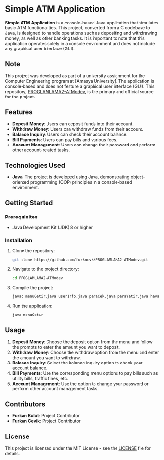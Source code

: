 # Simple ATM Application

**Simple ATM Application** is a console-based Java application that simulates basic ATM functionalities. This project, converted from a C codebase to Java, is designed to handle operations such as depositing and withdrawing money, as well as other banking tasks. It is important to note that this application operates solely in a console environment and does not include any graphical user interface (GUI).
## Note

This project was developed as part of a university assignment for the Computer Engineering program at [Amasya University]. The application is console-based and does not feature a graphical user interface (GUI). This repository, [PROGLAMLAMA2-ATModev](https://github.com/furkncvk/PROGLAMLAMA2-ATModev), is the primary and official source for the project.
## Features

- **Deposit Money**: Users can deposit funds into their account.
- **Withdraw Money**: Users can withdraw funds from their account.
- **Balance Inquiry**: Users can check their account balance.
- **Bill Payments**: Users can pay bills and various fees.
- **Account Management**: Users can change their password and perform other account-related tasks.

## Technologies Used

- **Java**: The project is developed using Java, demonstrating object-oriented programming (OOP) principles in a console-based environment.

## Getting Started

### Prerequisites

- Java Development Kit (JDK) 8 or higher

### Installation

1. Clone the repository:

    ```bash
    git clone https://github.com/furkncvk/PROGLAMLAMA2-ATModev.git
    ```

2. Navigate to the project directory:

    ```bash
    cd PROGLAMLAMA2-ATModev
    ```

3. Compile the project:

    ```bash
    javac menuGetir.java userInfo.java paraCek.java paraYatir.java havaleEft.java ibanSorgula.java faturaOde.java ehliyetOde.java osymOde.java trafikOde.java vergiOde.java sifreDegistir.java
    ```

4. Run the application:

    ```bash
    java menuGetir
    ```

## Usage

1. **Deposit Money**: Choose the deposit option from the menu and follow the prompts to enter the amount you want to deposit.
2. **Withdraw Money**: Choose the withdraw option from the menu and enter the amount you want to withdraw.
3. **Balance Inquiry**: Select the balance inquiry option to check your account balance.
4. **Bill Payments**: Use the corresponding menu options to pay bills such as utility bills, traffic fines, etc.
5. **Account Management**: Use the option to change your password or perform other account management tasks.

## Contributors

- **Furkan Bulut**: Project Contributor
- **Furkan Cevik**: Project Contributor

## License

This project is licensed under the MIT License - see the [LICENSE](LICENSE) file for details.

